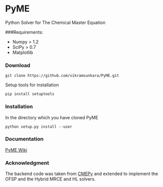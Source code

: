 # PyME
Python Solver for The Chemical Master Equation 

###Requirements:

* Numpy  	> 1.2
* SciPy  	> 0.7
* Matplotlib


### Download
```
git clone https://github.com/vikramsunkara/PyME.git
```

Setup tools for installation

```
pip install setuptools
```



### Installation
In the directory which you have cloned PyME
```
python setup.py install --user
```

### Documentation
[PyME Wiki](https://github.com/vikramsunkara/PyME/wiki)


### Acknowledgment
The backend code was taken from [CMEPy](https://github.com/fcostin/cmepy) and extended to implement the OFSP and the Hybrid MRCE and HL solvers.